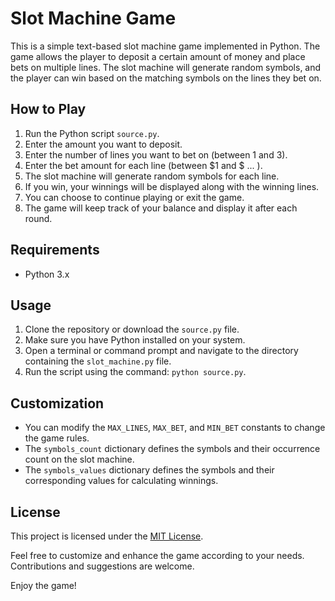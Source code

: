 # Slot Machine Game

This is a simple text-based slot machine game implemented in Python. The game allows the player to deposit a certain amount of money and place bets on multiple lines. The slot machine will generate random symbols, and the player can win based on the matching symbols on the lines they bet on.

## How to Play

1. Run the Python script `source.py`.
2. Enter the amount you want to deposit.
3. Enter the number of lines you want to bet on (between 1 and 3).
4. Enter the bet amount for each line (between $1 and $ ... ).
5. The slot machine will generate random symbols for each line.
6. If you win, your winnings will be displayed along with the winning lines.
7. You can choose to continue playing or exit the game.
8. The game will keep track of your balance and display it after each round.

## Requirements

- Python 3.x

## Usage

1. Clone the repository or download the `source.py` file.
2. Make sure you have Python installed on your system.
3. Open a terminal or command prompt and navigate to the directory containing the `slot_machine.py` file.
4. Run the script using the command: `python source.py`.

## Customization

- You can modify the `MAX_LINES`, `MAX_BET`, and `MIN_BET` constants to change the game rules.
- The `symbols_count` dictionary defines the symbols and their occurrence count on the slot machine.
- The `symbols_values` dictionary defines the symbols and their corresponding values for calculating winnings.

## License

This project is licensed under the [MIT License](LICENSE).

Feel free to customize and enhance the game according to your needs. Contributions and suggestions are welcome.

Enjoy the game!
